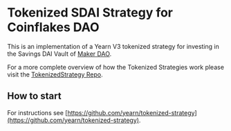 # Tokenized SDAI Strategy for Coinflakes DAO

This is an implementation of a Yearn V3 tokenized strategy for investing in the Savings DAI Vault of 
[Maker DAO](https://spark.fi/).

For a more complete overview of how the Tokenized Strategies work please visit the [TokenizedStrategy Repo](https://github.com/yearn/tokenized-strategy).

## How to start

For instructions see [https://github.com/yearn/tokenized-strategy](https://github.com/yearn/tokenized-strategy).